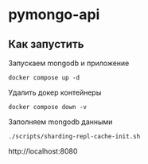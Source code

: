 # pymongo-api

## Как запустить

Запускаем mongodb и приложение

```shell
docker compose up -d
```

Удалить докер контейнеры

```shell
docker compose down -v
```

Заполняем mongodb данными

```shell
./scripts/sharding-repl-cache-init.sh
```

http://localhost:8080